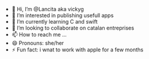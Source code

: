 - 👋 Hi, I’m @Lancita aka vickyg
- 👀 I’m interested in publishing usefull apps
- 🌱 I’m currently learning C and swift
- 💞️ I’m looking to collaborate on catalan entreprises
- 📫 How to reach me ...
- 😄 Pronouns: she/her
- ⚡ Fun fact: i wnat to work with apple for a few months

<!---
Lancita/Lancita is a ✨ special ✨ repository because its `README.md` (this file) appears on your GitHub profile.
You can click the Preview link to take a look at your changes.
--->
